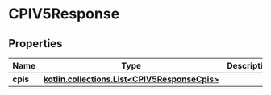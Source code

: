 
# CPIV5Response

## Properties
Name | Type | Description | Notes
------------ | ------------- | ------------- | -------------
**cpis** | [**kotlin.collections.List&lt;CPIV5ResponseCpis&gt;**](CPIV5ResponseCpis.md) |  |  [optional]



